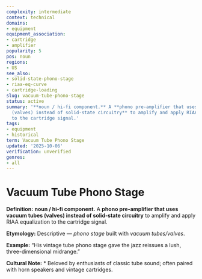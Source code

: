 ```yaml
---
complexity: intermediate
context: technical
domains:
- equipment
equipment_association:
- cartridge
- amplifier
popularity: 5
pos: noun
regions:
- US
see_also:
- solid-state-phono-stage
- riaa-eq-curve
- cartridge-loading
slug: vacuum-tube-phono-stage
status: active
summary: '**noun / hi-fi component.** A **phono pre-amplifier that uses vacuum tubes
  (valves) instead of solid-state circuitry** to amplify and apply RIAA equalization
  to the cartridge signal.'
tags:
- equipment
- historical
term: Vacuum Tube Phono Stage
updated: '2025-10-06'
verification: unverified
genres:
- all
---
```


# Vacuum Tube Phono Stage

**Definition:** **noun / hi-fi component.** A **phono pre-amplifier that uses vacuum tubes (valves) instead of solid-state circuitry** to amplify and apply RIAA equalization to the cartridge signal.

**Etymology:** Descriptive — *phono stage* built with *vacuum tubes/valves*.

**Example:** “His vintage tube phono stage gave the jazz reissues a lush, three-dimensional midrange.”

**Cultural Note:** * Beloved by enthusiasts of classic tube sound; often paired with horn speakers and vintage cartridges.


